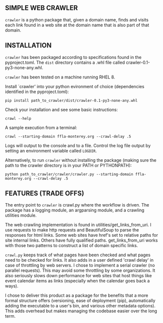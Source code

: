 ## SIMPLE WEB CRAWLER

`crawler` is a python package that, given a domain name, finds and visits each link found in a web site at the domain name that is also part of that domain.

## INSTALLATION

`crawler` has been packaged according to specifications found in the pyproject.toml.  The `dist` directory contains a .whl file called crawler-0.1-py3-none-any.whl.

`crawler` has been tested on a machine running RHEL 8.

Install `crawler' into your python evironment of choice (dependencies identified in the pyproject.toml):

`pip install path_to_crawler/dist/crawler-0.1-py3-none-any.whl`

Check your installation and see some basic instructions:

`crawl --help`

A sample execution from a terminal:

`crawl --starting-domain ffla-monterey.org --crawl-delay .5`

Logs will output to the console and to a file.  Control the log file output by setting an environment variable called `LOGDIR`.

Alternatively, to run `crawler` without installing the package (making sure the path to the crawler directory is in your PATH or PYTHONPATH):

`python path_to_crawler/crawler/crawler.py --starting-domain ffla-monterey.org --crawl-delay .5`

## FEATURES (TRADE OFFS)

The entry point to `crawler` is crawl.py where the workflow is driven. The package has a logging module, an argparsing module, and a crawling utilities module.  

The web crawling implementation is found in utilities/get_links_from_uri.  I use requests to make http requests and BeautifulSoup to parse the responses for html links.  Some web sites have href's set to relative paths for site internal links.  Others have fully qualified paths.  get_links_from_uri works with those two patterns to construct a list of domain specific links.

`crawl.py` keeps track of what pages have been checked and what pages need to be checked for links.  It also adds in a user defined 'crawl delay' in case of throttling by web servers.  I chose to implement a serial crawler (no parallel requests).  This may avoid some throttling by some organizations.  It also seriously slows down performance for web sites that host things like event calendar items as links (especially when the calendar goes back a ways).

I chose to deliver this product as a package for the benefits that a more formal structure offers (versioning, ease of deployment (pip), automatically adding the executable to a user's bin, and various other metadata options).  This adds overhead but makes managing the codebase easier over the long term.

